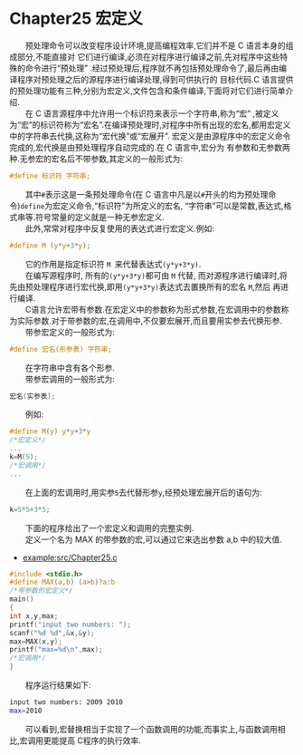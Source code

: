# Chapter25 宏定义

&emsp;&emsp;预处理命令可以改变程序设计环境,提高编程效率,它们并不是 C 语言本身的组成部分,不能直接对 它们进行编译,必须在对程序进行编译之前,先对程序中这些特殊的命令进行“预处理” .经过预处理后,程序就不再包括预处理命令了,最后再由编译程序对预处理之后的源程序进行编译处理,得到可供执行的 目标代码.C 语言提供的预处理功能有三种,分别为宏定义,文件包含和条件编译,下面将对它们进行简单介绍.<br>
&emsp;&emsp;在 C 语言源程序中允许用一个标识符来表示一个字符串,称为“宏” ,被定义为“宏”的标识符称为“宏名”.在编译预处理时,对程序中所有出现的宏名,都用宏定义中的字符串去代换,这称为“宏代换”或“宏展开”. 宏定义是由源程序中的宏定义命令完成的,宏代换是由预处理程序自动完成的.在 C 语言中,宏分为 有参数和无参数两种.无参宏的宏名后不带参数,其定义的一般形式为: 
```C
#define 标识符 字符串; 
```
&emsp;&emsp;其中`#`表示这是一条预处理命令(在 C 语言中凡是以`#`开头的均为预处理命令)`define`为宏定义命令,“标识符”为所定义的宏名, “字符串”可以是常数,表达式,格式串等.符号常量的定义就是一种无参宏定义. <br>
&emsp;&emsp;此外,常常对程序中反复使用的表达式进行宏定义.例如: 
```C
#define M (y*y+3*y);
```
&emsp;&emsp;它的作用是指定标识符 `M `来代替表达式`(y*y+3*y)`. <br>
&emsp;&emsp;在编写源程序时, 所有的`(y*y+3*y)`都可由 `M` 代替, 而对源程序进行编译时,将先由预处理程序进行宏代换,即用`(y*y+3*y)`表达式去置换所有的宏名 `M`,然后 再进行编译. <br>
&emsp;&emsp;C语言允许宏带有参数.在宏定义中的参数称为形式参数,在宏调用中的参数称为实际参数.对于带参数的宏,在调用中,不仅要宏展开,而且要用实参去代换形参. 
&emsp;&emsp;带参宏定义的一般形式为: 
```C
#define 宏名(形参表) 字符串; 
```
&emsp;&emsp;在字符串中含有各个形参. <br>
&emsp;&emsp;带参宏调用的一般形式为:
```C 
宏名(实参表); 
```
&emsp;&emsp;例如: 
```C
#define M(y) y*y+3*y
/*宏定义*/
...
k=M(5);
/*宏调用*/
... 
```
&emsp;&emsp;在上面的宏调用时,用实参`5`去代替形参`y`,经预处理宏展开后的语句为: 
```C
k=5*5+3*5;
``` 
&emsp;&emsp;下面的程序给出了一个宏定义和调用的完整实例. <br>
&emsp;&emsp;定义一个名为 MAX 的带参数的宏,可以通过它来选出参数 a,b 中的较大值. 

* [example:src/Chapter25.c](../src/Chapter25.c)
```C   
#include <stdio.h>
#define MAX(a,b) (a>b)?a:b
/*带参数的宏定义*/
main()
{
int x,y,max;
printf("input two numbers: ");
scanf("%d %d",&x,&y);
max=MAX(x,y);
printf("max=%d\n",max);
/*宏调用*/
}
```
&emsp;&emsp;程序运行结果如下: 
```sh
input two numbers: 2009 2010
max=2010
```
&emsp;&emsp;可以看到,宏替换相当于实现了一个函数调用的功能,而事实上,与函数调用相比,宏调用更能提高 
C程序的执行效率.